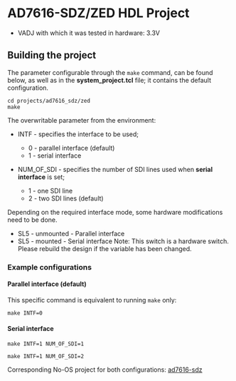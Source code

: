 <!-- no_dts -->

# AD7616-SDZ/ZED HDL Project

- VADJ with which it was tested in hardware: 3.3V

## Building the project

The parameter configurable through the `make` command, can be found below, as well as in the **system_project.tcl** file; it contains the default configuration.

```
cd projects/ad7616_sdz/zed
make
```

The overwritable parameter from the environment:

- INTF - specifies the interface to be used; 
  - 0 - parallel interface (default)
  - 1 - serial interface

- NUM_OF_SDI - specifies the number of SDI lines used when **serial interface** is set;
  - 1 - one SDI line
  - 2 - two SDI lines (default)

Depending on the required interface mode, some hardware modifications need to be done.
  - SL5 - unmounted - Parallel interface
  - SL5 - mounted - Serial interface
Note: This switch is a hardware switch. Please rebuild the design if the variable has been changed.

### Example configurations

#### Parallel interface (default)

This specific command is equivalent to running `make` only:

```
make INTF=0
```

#### Serial interface

```
make INTF=1 NUM_OF_SDI=1
```
```
make INTF=1 NUM_OF_SDI=2
```

Corresponding No-OS project for both configurations: [ad7616-sdz](https://github.com/analogdevicesinc/no-OS/tree/main/projects/ad7616-sdz)
